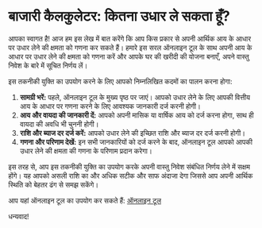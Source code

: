 बाजारी कैलकुलेटर: कितना उधार ले सकता हूँ?
=========================================

आपका स्वागत है! आज हम इस लेख में बात करेंगे कि आप किस प्रकार से अपनी आर्थिक आय के आधार पर उधार लेने की क्षमता को गणना कर सकते हैं। हमारे इस सरल ऑनलाइन टूल के साथ अपनी आय के आधार पर उधार लेने की क्षमता को गणना करें और आपके घर की खरीदी की योजना बनाएँ, अपने वास्तु निवेश के बारे में सूचित निर्णय लें।

इस तकनीकी युक्ति का उपयोग करने के लिए आपको निम्नलिखित कदमों का पालन करना होगा:

1. **सामग्री भरें:** पहले, ऑनलाइन टूल के मुख्य पृष्ठ पर जाएं। आपको उधार लेने के लिए आपकी वित्तीय आय के आधार पर गणना करने के लिए आवश्यक जानकारी दर्ज करनी होगी।
2. **आय और वायदा की जानकारी दें:** आपको अपनी मासिक या वार्षिक आय को दर्ज करना होगा, साथ ही वायदा की अवधि भी चुननी होगी।
3. **राशि और ब्याज दर दर्ज करें:** आपको उधार लेने की इच्छित राशि और ब्याज दर दर्ज करनी होगी।
4. **गणना और परिणाम देखें:** इन सभी जानकारियों को दर्ज करने के बाद, ऑनलाइन टूल आपको आपकी उधार लेने की क्षमता की गणना के परिणाम प्रदान करेगा।

इस तरह से, आप इस तकनीकी युक्ति का उपयोग करके अपनी वास्तु निवेश संबंधित निर्णय लेने में सक्षम होंगे। यह आपको असली राशि का और अधिक सटीक और साफ अंदाजा देगा जिससे आप अपनी आर्थिक स्थिति को बेहतर ढंग से समझ सकेंगे।

आप यहां ऑनलाइन टूल का उपयोग कर सकते हैं: [ऑनलाइन टूल](https://www.onlinecalculatorsfree.com/hi/financial/mortgage-how-much-borrow.html)

धन्यवाद!